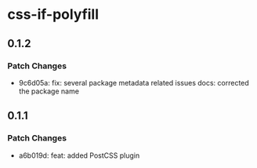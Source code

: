 # css-if-polyfill

## 0.1.2

### Patch Changes

- 9c6d05a: fix: several package metadata related issues
  docs: corrected the package name

## 0.1.1

### Patch Changes

- a6b019d: feat: added PostCSS plugin
